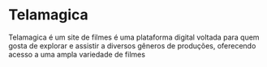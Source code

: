 # Telamagica
Telamagica é um site de filmes é uma plataforma digital voltada para quem gosta de explorar e assistir a diversos gêneros de produções, oferecendo acesso a uma ampla variedade de filmes

